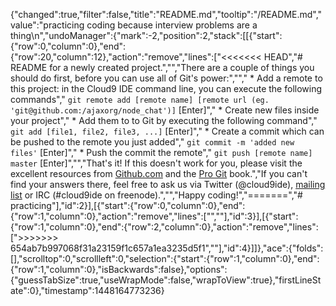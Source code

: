 {"changed":true,"filter":false,"title":"README.md","tooltip":"/README.md","value":"practicing coding because interview problems are a thing\n","undoManager":{"mark":-2,"position":2,"stack":[[{"start":{"row":0,"column":0},"end":{"row":20,"column":12},"action":"remove","lines":["<<<<<<< HEAD","# README for a newly created project.","","There are a couple of things you should do first, before you can use all of Git's power:","","  * Add a remote to this project: in the Cloud9 IDE command line, you can execute the following commands","    `git remote add [remote name] [remote url (eg. 'git@github.com:/ajaxorg/node_chat')]` [Enter]","  * Create new files inside your project","  * Add them to to Git by executing the following command","    `git add [file1, file2, file3, ...]` [Enter]","  * Create a commit which can be pushed to the remote you just added","    `git commit -m 'added new files'` [Enter]","  * Push the commit the remote","    `git push [remote name] master` [Enter]","","That's it! If this doesn't work for you, please visit the excellent resources from [Github.com](http://help.github.com) and the [Pro Git](http://http://progit.org/book/) book.","If you can't find your answers there, feel free to ask us via Twitter (@cloud9ide), [mailing list](groups.google.com/group/cloud9-ide) or IRC (#cloud9ide on freenode).","","Happy coding!","=======","# practicing"],"id":2}],[{"start":{"row":0,"column":0},"end":{"row":1,"column":0},"action":"remove","lines":["",""],"id":3}],[{"start":{"row":1,"column":0},"end":{"row":2,"column":0},"action":"remove","lines":[">>>>>>> 654ab7b997068f31a23159f1c657a1ea3235d5f1",""],"id":4}]]},"ace":{"folds":[],"scrolltop":0,"scrollleft":0,"selection":{"start":{"row":1,"column":0},"end":{"row":1,"column":0},"isBackwards":false},"options":{"guessTabSize":true,"useWrapMode":false,"wrapToView":true},"firstLineState":0},"timestamp":1448164773236}